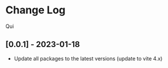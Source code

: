 # Change Log

Qui

## [0.0.1] - 2023-01-18

- Update all packages to the latest versions (update to vite 4.x)
